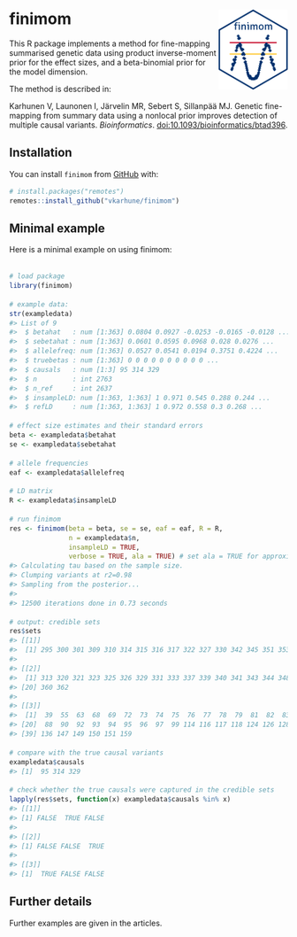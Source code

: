 
<!-- README.md is generated from README.Rmd. Please edit that file -->
<!-- remember to knit this separately with devtools::build_readme() -->

# finimom <img src="man/figures/finimom.png" align="right" width="125"/>

<!-- badges: start -->
<!-- badges: end -->

This R package implements a method for fine-mapping summarised genetic
data using product inverse-moment prior for the effect sizes, and a
beta-binomial prior for the model dimension.

The method is described in:

Karhunen V, Launonen I, Järvelin MR, Sebert S, Sillanpää MJ. Genetic
fine-mapping from summary data using a nonlocal prior improves detection
of multiple causal variants. *Bioinformatics*.
[doi:10.1093/bioinformatics/btad396](https://doi.org/10.1093/bioinformatics/btad396).

## Installation

You can install `finimom` from [GitHub](https://github.com/) with:

``` r
# install.packages("remotes")
remotes::install_github("vkarhune/finimom")
```

## Minimal example

Here is a minimal example on using finimom:

``` r

# load package
library(finimom)

# example data:
str(exampledata)
#> List of 9
#>  $ betahat   : num [1:363] 0.0804 0.0927 -0.0253 -0.0165 -0.0128 ...
#>  $ sebetahat : num [1:363] 0.0601 0.0595 0.0968 0.028 0.0276 ...
#>  $ allelefreq: num [1:363] 0.0527 0.0541 0.0194 0.3751 0.4224 ...
#>  $ truebetas : num [1:363] 0 0 0 0 0 0 0 0 0 0 ...
#>  $ causals   : num [1:3] 95 314 329
#>  $ n         : int 2763
#>  $ n_ref     : int 2637
#>  $ insampleLD: num [1:363, 1:363] 1 0.971 0.545 0.288 0.244 ...
#>  $ refLD     : num [1:363, 1:363] 1 0.972 0.558 0.3 0.268 ...

# effect size estimates and their standard errors
beta <- exampledata$betahat
se <- exampledata$sebetahat

# allele frequencies
eaf <- exampledata$allelefreq

# LD matrix
R <- exampledata$insampleLD

# run finimom
res <- finimom(beta = beta, se = se, eaf = eaf, R = R,
               n = exampledata$n,
               insampleLD = TRUE,
               verbose = TRUE, ala = TRUE) # set ala = TRUE for approximate Laplace
#> Calculating tau based on the sample size.
#> Clumping variants at r2=0.98
#> Sampling from the posterior...
#> 
#> 12500 iterations done in 0.73 seconds

# output: credible sets
res$sets
#> [[1]]
#>  [1] 295 300 301 309 310 314 315 316 317 322 327 330 342 345 351 353
#> 
#> [[2]]
#>  [1] 313 320 321 323 325 326 329 331 333 337 339 340 341 343 344 348 350 352 355
#> [20] 360 362
#> 
#> [[3]]
#>  [1]  39  55  63  68  69  72  73  74  75  76  77  78  79  81  82  83  85  86  87
#> [20]  88  90  92  93  94  95  96  97  99 114 116 117 118 124 126 128 129 131 133
#> [39] 136 147 149 150 151 159

# compare with the true causal variants
exampledata$causals
#> [1]  95 314 329

# check whether the true causals were captured in the credible sets
lapply(res$sets, function(x) exampledata$causals %in% x)
#> [[1]]
#> [1] FALSE  TRUE FALSE
#> 
#> [[2]]
#> [1] FALSE FALSE  TRUE
#> 
#> [[3]]
#> [1]  TRUE FALSE FALSE
```

## Further details

Further examples are given in the articles.
